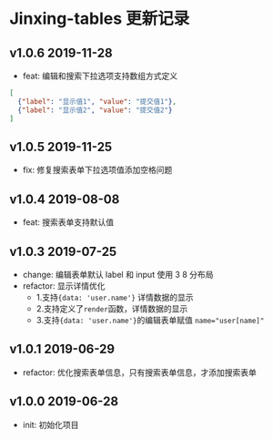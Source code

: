 Jinxing-tables 更新记录
======================

v1.0.6 2019-11-28
-----------------

- feat: 编辑和搜索下拉选项支持数组方式定义
```json
[
  {"label": "显示值1", "value": "提交值1"}, 
  {"label": "显示值2", "value": "提交值2"}
]
```

v1.0.5 2019-11-25
-----------------

- fix: 修复搜索表单下拉选项值添加空格问题

v1.0.4 2019-08-08
-----------------

- feat: 搜索表单支持默认值

v1.0.3 2019-07-25
-----------------

- change: 编辑表单默认 label 和 input 使用 3 8 分布局
- refactor: 显示详情优化
    - 1.支持`{data: 'user.name'}` 详情数据的显示
    - 2.支持定义了`render`函数，详情数据的显示 
    - 3.支持`{data: 'user.name'}`的编辑表单赋值 `name="user[name]"`

v1.0.1 2019-06-29
-----------------

- refactor: 优化搜索表单信息，只有搜索表单信息，才添加搜索表单

v1.0.0 2019-06-28
-----------------

- init: 初始化项目
